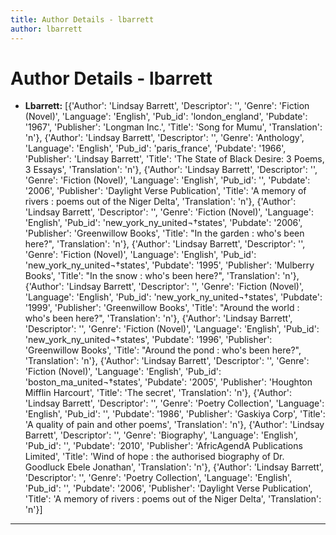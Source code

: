 ```yaml
---
title: Author Details - lbarrett
author: lbarrett
---
```


# Author Details - lbarrett

<ul>
    <li><strong>Lbarrett:</strong> [{'Author': 'Lindsay Barrett', 'Descriptor': '', 'Genre': 'Fiction (Novel)', 'Language': 'English', 'Pub_id': 'london_england', 'Pubdate': '1967', 'Publisher': 'Longman Inc.', 'Title': 'Song for Mumu', 'Translation': 'n'}, {'Author': 'Lindsay Barrett', 'Descriptor': '', 'Genre': 'Anthology', 'Language': 'English', 'Pub_id': 'paris_france', 'Pubdate': '1966', 'Publisher': 'Lindsay Barrett', 'Title': 'The State of Black Desire: 3 Poems, 3 Essays', 'Translation': 'n'}, {'Author': 'Lindsay Barrett', 'Descriptor': '', 'Genre': 'Fiction (Novel)', 'Language': 'English', 'Pub_id': '', 'Pubdate': '2006', 'Publisher': 'Daylight Verse Publication', 'Title': 'A memory of rivers : poems out of the Niger Delta', 'Translation': 'n'}, {'Author': 'Lindsay Barrett', 'Descriptor': '', 'Genre': 'Fiction (Novel)', 'Language': 'English', 'Pub_id': 'new_york_ny_united¬†states', 'Pubdate': '2006', 'Publisher': 'Greenwillow Books', 'Title': "In the garden : who's been here?", 'Translation': 'n'}, {'Author': 'Lindsay Barrett', 'Descriptor': '', 'Genre': 'Fiction (Novel)', 'Language': 'English', 'Pub_id': 'new_york_ny_united¬†states', 'Pubdate': '1995', 'Publisher': 'Mulberry Books', 'Title': "In the snow : who's been here?", 'Translation': 'n'}, {'Author': 'Lindsay Barrett', 'Descriptor': '', 'Genre': 'Fiction (Novel)', 'Language': 'English', 'Pub_id': 'new_york_ny_united¬†states', 'Pubdate': '1999', 'Publisher': 'Greenwillow Books', 'Title': "Around the world : who's been here?", 'Translation': 'n'}, {'Author': 'Lindsay Barrett', 'Descriptor': '', 'Genre': 'Fiction (Novel)', 'Language': 'English', 'Pub_id': 'new_york_ny_united¬†states', 'Pubdate': '1996', 'Publisher': 'Greenwillow Books', 'Title': "Around the pond : who's been here?", 'Translation': 'n'}, {'Author': 'Lindsay Barrett', 'Descriptor': '', 'Genre': 'Fiction (Novel)', 'Language': 'English', 'Pub_id': 'boston_ma_united¬†states', 'Pubdate': '2005', 'Publisher': 'Houghton Mifflin Harcourt', 'Title': 'The secret', 'Translation': 'n'}, {'Author': 'Lindsay Barrett', 'Descriptor': '', 'Genre': 'Poetry Collection', 'Language': 'English', 'Pub_id': '', 'Pubdate': '1986', 'Publisher': 'Gaskiya Corp', 'Title': 'A quality of pain and other poems', 'Translation': 'n'}, {'Author': 'Lindsay Barrett', 'Descriptor': '', 'Genre': 'Biography', 'Language': 'English', 'Pub_id': '', 'Pubdate': '2010', 'Publisher': 'AfricAgendA Publications Limited', 'Title': 'Wind of hope : the authorised biography of Dr. Goodluck Ebele Jonathan', 'Translation': 'n'}, {'Author': 'Lindsay Barrett', 'Descriptor': '', 'Genre': 'Poetry Collection', 'Language': 'English', 'Pub_id': '', 'Pubdate': '2006', 'Publisher': 'Daylight Verse Publication', 'Title': 'A memory of rivers : poems out of the Niger Delta', 'Translation': 'n'}]</li>
</ul>
<hr>